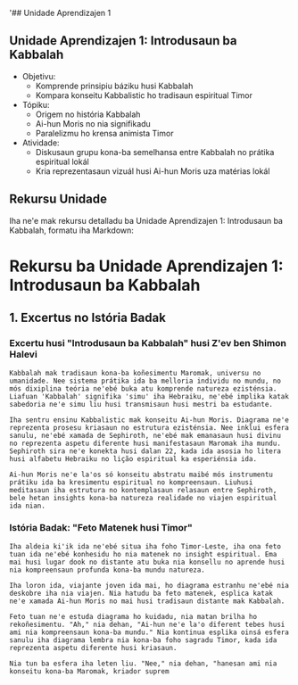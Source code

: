 '## Unidade Aprendizajen 1

## Unidade Aprendizajen 1: Introdusaun ba Kabbalah
- Objetivu:
  * Komprende prinsipiu báziku husi Kabbalah
  * Kompara konseitu Kabbalistic ho tradisaun espiritual Timor
- Tópiku:
  * Origem no história Kabbalah
  * Ai-hun Moris no nia signifikadu
  * Paralelizmu ho krensa animista Timor
- Atividade:
  * Diskusaun grupu kona-ba semelhansa entre Kabbalah no prátika espiritual lokál
  * Kria reprezentasaun vizuál husi Ai-hun Moris uza matérias lokál

## Rekursu Unidade 

Iha ne'e mak rekursu detalladu ba Unidade Aprendizajen 1: Introdusaun ba Kabbalah, formatu iha Markdown:

# Rekursu ba Unidade Aprendizajen 1: Introdusaun ba Kabbalah

## 1. Excertus no Istória Badak

### Excertu husi "Introdusaun ba Kabbalah" husi Z'ev ben Shimon Halevi

```
Kabbalah mak tradisaun kona-ba koñesimentu Maromak, universu no umanidade. Nee sistema prátika ida ba melloria individu no mundu, no mós dixiplina teória ne'ebé buka atu komprende natureza ezisténsia. Liafuan 'Kabbalah' signifika 'simu' iha Hebraiku, ne'ebé implika katak sabedoria ne'e simu liu husi transmisaun husi mestri ba estudante.

Iha sentru ensinu Kabbalistic mak konseitu Ai-hun Moris. Diagrama ne'e reprezenta prosesu kriasaun no estrutura ezisténsia. Nee inklui esfera sanulu, ne'ebé xamada de Sephiroth, ne'ebé mak emanasaun husi divinu no reprezenta aspetu diferente husi manifestasaun Maromak iha mundu. Sephiroth sira ne'e konekta husi dalan 22, kada ida asosia ho litera husi alfabetu Hebraiku no lição espiritual ka esperiénsia ida.

Ai-hun Moris ne'e la'os só konseitu abstratu maibé mós instrumentu prátiku ida ba kresimentu espiritual no kompreensaun. Liuhusi meditasaun iha estrutura no kontemplasaun relasaun entre Sephiroth, bele hetan insights kona-ba natureza realidade no viajen espiritual ida nian.
```

### Istória Badak: "Feto Matenek husi Timor"

```
Iha aldeia ki'ik ida ne'ebé situa iha foho Timor-Leste, iha ona feto tuan ida ne'ebé konhesidu ho nia matenek no insight espiritual. Ema mai husi lugar dook no distante atu buka nia konsellu no aprende husi nia kompreensaun profunda kona-ba mundu natureza.

Iha loron ida, viajante joven ida mai, ho diagrama estranhu ne'ebé nia deskobre iha nia viajen. Nia hatudu ba feto matenek, esplica katak ne'e xamada Ai-hun Moris no mai husi tradisaun distante mak Kabbalah.

Feto tuan ne'e estuda diagrama ho kuidadu, nia matan brilha ho rekoñesimentu. "Ah," nia dehan, "Ai-hun ne'e la'o diferent tebes husi ami nia kompreensaun kona-ba mundu." Nia kontinua esplika oinsá esfera sanulu iha diagrama lembra nia kona-ba foho sagradu Timor, kada ida reprezenta aspetu diferente husi kriasaun.

Nia tun ba esfera iha leten liu. "Nee," nia dehan, "hanesan ami nia konseitu kona-ba Maromak, kriador suprem